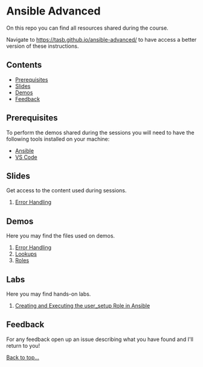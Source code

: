 # Ansible Advanced

On this repo you can find all resources shared during the course.

Navigate to <https://tasb.github.io/ansible-advanced/> to have access a better version of these instructions.

## Contents

- [Prerequisites](#prerequisites)
- [Slides](#slides)
- [Demos](#demos)
- [Feedback](#feedback)
  
## Prerequisites

To perform the demos shared during the sessions you will need to have the following tools installed on your machine:

- [Ansible](https://docs.ansible.com/ansible/latest/installation_guide/intro_installation.html)
- [VS Code](https://code.visualstudio.com/)

## Slides

Get access to the content used during sessions.

1. [Error Handling](slides/01.ErrorHandling.pdf)

## Demos

Here you may find the files used on demos.

1. [Error Handling](demos/session01/)
2. [Lookups](demos/session02/)
3. [Roles](demos/session03/)

## Labs

Here you may find hands-on labs.

1. [Creating and Executing the user_setup Role in Ansible](labs/lab01.md)

## Feedback

For any feedback open up an issue describing what you have found and I'll return to you!

[Back to top…](README.md#contents)
